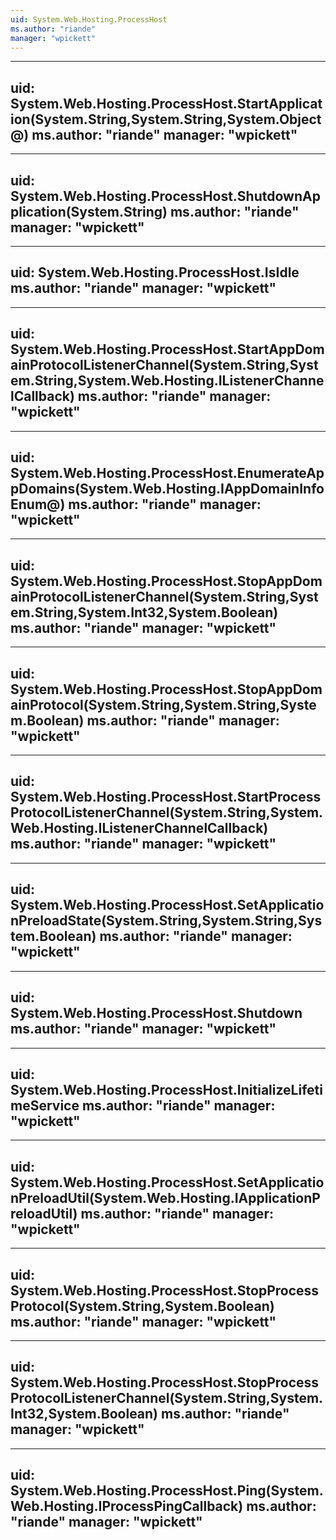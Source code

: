 ```yaml
---
uid: System.Web.Hosting.ProcessHost
ms.author: "riande"
manager: "wpickett"
---
```


---
uid: System.Web.Hosting.ProcessHost.StartApplication(System.String,System.String,System.Object@)
ms.author: "riande"
manager: "wpickett"
---

---
uid: System.Web.Hosting.ProcessHost.ShutdownApplication(System.String)
ms.author: "riande"
manager: "wpickett"
---

---
uid: System.Web.Hosting.ProcessHost.IsIdle
ms.author: "riande"
manager: "wpickett"
---

---
uid: System.Web.Hosting.ProcessHost.StartAppDomainProtocolListenerChannel(System.String,System.String,System.Web.Hosting.IListenerChannelCallback)
ms.author: "riande"
manager: "wpickett"
---

---
uid: System.Web.Hosting.ProcessHost.EnumerateAppDomains(System.Web.Hosting.IAppDomainInfoEnum@)
ms.author: "riande"
manager: "wpickett"
---

---
uid: System.Web.Hosting.ProcessHost.StopAppDomainProtocolListenerChannel(System.String,System.String,System.Int32,System.Boolean)
ms.author: "riande"
manager: "wpickett"
---

---
uid: System.Web.Hosting.ProcessHost.StopAppDomainProtocol(System.String,System.String,System.Boolean)
ms.author: "riande"
manager: "wpickett"
---

---
uid: System.Web.Hosting.ProcessHost.StartProcessProtocolListenerChannel(System.String,System.Web.Hosting.IListenerChannelCallback)
ms.author: "riande"
manager: "wpickett"
---

---
uid: System.Web.Hosting.ProcessHost.SetApplicationPreloadState(System.String,System.String,System.Boolean)
ms.author: "riande"
manager: "wpickett"
---

---
uid: System.Web.Hosting.ProcessHost.Shutdown
ms.author: "riande"
manager: "wpickett"
---

---
uid: System.Web.Hosting.ProcessHost.InitializeLifetimeService
ms.author: "riande"
manager: "wpickett"
---

---
uid: System.Web.Hosting.ProcessHost.SetApplicationPreloadUtil(System.Web.Hosting.IApplicationPreloadUtil)
ms.author: "riande"
manager: "wpickett"
---

---
uid: System.Web.Hosting.ProcessHost.StopProcessProtocol(System.String,System.Boolean)
ms.author: "riande"
manager: "wpickett"
---

---
uid: System.Web.Hosting.ProcessHost.StopProcessProtocolListenerChannel(System.String,System.Int32,System.Boolean)
ms.author: "riande"
manager: "wpickett"
---

---
uid: System.Web.Hosting.ProcessHost.Ping(System.Web.Hosting.IProcessPingCallback)
ms.author: "riande"
manager: "wpickett"
---
